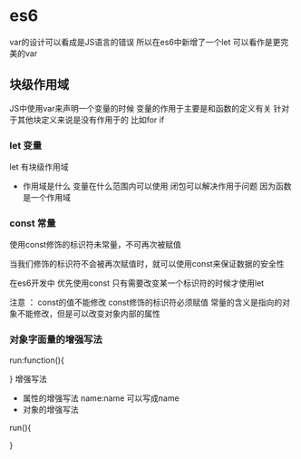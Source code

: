 # es6

var的设计可以看成是JS语言的错误 所以在es6中新增了一个let 可以看作是更完美的var
## 块级作用域
JS中使用var来声明一个变量的时候 变量的作用于主要是和函数的定义有关
针对于其他块定义来说是没有作用于的 比如for if 

### let 变量 
let 有块级作用域
- 作用域是什么
变量在什么范围内可以使用
闭包可以解决作用于问题 因为函数是一个作用域


### const 常量
使用const修饰的标识符未常量，不可再次被赋值

当我们修饰的标识符不会被再次赋值时，就可以使用const来保证数据的安全性

在es6开发中 优先使用const 只有需要改变某一个标识符的时候才使用let

注意 ：
	const的值不能修改
	const修饰的标识符必须赋值
	常量的含义是指向的对象不能修改，但是可以改变对象内部的属性
	
### 对象字面量的增强写法
run:function(){

}
增强写法
+ 属性的增强写法
name:name 可以写成name
+ 对象的增强写法

run(){

}